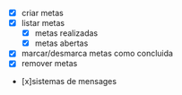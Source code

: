 - [x] criar metas
- [x] listar metas
    - [x] metas realizadas
    -[x] metas abertas
- [x] marcar/desmarca metas como concluida
- [x] remover metas
- [x]sistemas de mensages